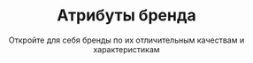 ---
layout: dimensions-category
title: Атрибуты бренда
subtitle: Откройте для себя бренды по их отличительным качествам и характеристикам
permalink: /ru/discover/attributes/
ref: attributes
category: attribute
lang: ru
# NOTE: sections kept in frontmatter due to discrepancy with page_sections.yml
# page_sections.yml dimension-category has: breadcrumbs, content
# but this page uses: breadcrumbs, hero, all-attributes-grid, featured-attributes, attribute-insights, cross-navigation
sections:
  - breadcrumbs
  - hero
  - all-attributes-grid
  - featured-attributes
  - attribute-insights
  - cross-navigation
---